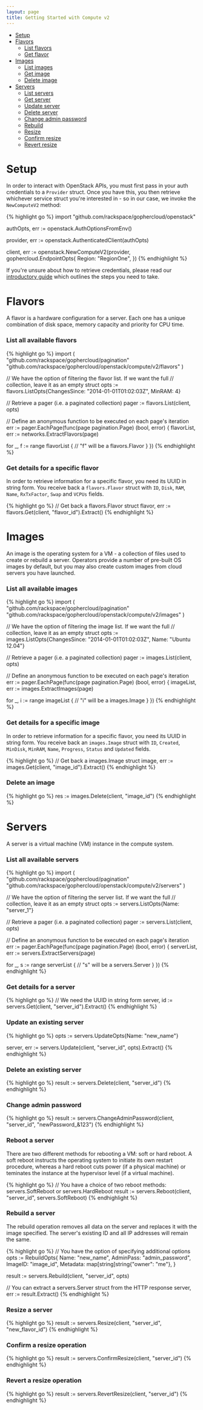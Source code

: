 ```yaml
---
layout: page
title: Getting Started with Compute v2
---
```


* [Setup](#setup)
* [Flavors](#flavors)
  * [List flavors](#list-flavors)
  * [Get flavor](#get-flavor)
* [Images](#images)
  * [List images](#list-images)
  * [Get image](#get-image)
  * [Delete image](#delete-image)
* [Servers](#servers)
  * [List servers](#list-servers)
  * [Get server](#get-server)
  * [Update server](#update-server)
  * [Delete server](#delete-server)
  * [Change admin password](#change-password)
  * [Rebuild](#rebuild)
  * [Resize](#resize)
  * [Confirm resize](#confirm)
  * [Revert resize](#revert)

# <a name="setup"></a>Setup

In order to interact with OpenStack APIs, you must first pass in your auth
credentials to a `Provider` struct. Once you have this, you then retrieve
whichever service struct you're interested in - so in our case, we invoke the
`NewComputeV2` method:

{% highlight go %}
import "github.com/rackspace/gophercloud/openstack"

authOpts, err := openstack.AuthOptionsFromEnv()

provider, err := openstack.AuthenticatedClient(authOpts)

client, err := openstack.NewComputeV2(provider, gophercloud.EndpointOpts{
  Region: "RegionOne",
})
{% endhighlight %}

If you're unsure about how to retrieve credentials, please read our [introductory
guide](/docs) which outlines the steps you need to take.

# <a name="flavors"></a>Flavors

A flavor is a hardware configuration for a server. Each one has a unique
combination of disk space, memory capacity and priority for CPU time.

### <a name="list-flavors"></a>List all available flavors

{% highlight go %}
import (
  "github.com/rackspace/gophercloud/pagination"
  "github.com/rackspace/gophercloud/openstack/compute/v2/flavors"
)

// We have the option of filtering the flavor list. If we want the full
// collection, leave it as an empty struct
opts := flavors.ListOpts{ChangesSince: "2014-01-01T01:02:03Z", MinRAM: 4}

// Retrieve a pager (i.e. a paginated collection)
pager := flavors.List(client, opts)

// Define an anonymous function to be executed on each page's iteration
err := pager.EachPage(func(page pagination.Page) (bool, error) {
  flavorList, err := networks.ExtractFlavors(page)

  for _, f := range flavorList {
    // "f" will be a flavors.Flavor
  }
})
{% endhighlight %}

### <a name="get-flavor"></a>Get details for a specific flavor

In order to retrieve information for a specific flavor, you need its UUID in
string form. You receive back a `flavors.Flavor` struct with `ID`, `Disk`, `RAM`,
`Name`, `RxTxFactor`, `Swap` and `VCPUs` fields.

{% highlight go %}
// Get back a flavors.Flavor struct
flavor, err := flavors.Get(client, "flavor_id").Extract()
{% endhighlight %}

# <a name="images"></a>Images

An image is the operating system for a VM - a collection of files used to
create or rebuild a server. Operators provide a number of pre-built OS images
by default, but you may also create custom images from cloud servers you have
launched.

### <a name="list-images"></a>List all available images

{% highlight go %}
import (
  "github.com/rackspace/gophercloud/pagination"
  "github.com/rackspace/gophercloud/openstack/compute/v2/images"
)

// We have the option of filtering the image list. If we want the full
// collection, leave it as an empty struct
opts := images.ListOpts{ChangesSince: "2014-01-01T01:02:03Z", Name: "Ubuntu 12.04"}

// Retrieve a pager (i.e. a paginated collection)
pager := images.List(client, opts)

// Define an anonymous function to be executed on each page's iteration
err := pager.EachPage(func(page pagination.Page) (bool, error) {
  imageList, err := images.ExtractImages(page)

  for _, i := range imageList {
    // "i" will be a images.Image
  }
})
{% endhighlight %}

### <a name="get-image"></a>Get details for a specific image

In order to retrieve information for a specific flavor, you need its UUID in
string form. You receive back an `images.Image` struct with `ID`, `Created`, `MinDisk`,
`MinRAM`, `Name`, `Progress`, `Status` and `Updated` fields.

{% highlight go %}
// Get back a images.Image struct
image, err := images.Get(client, "image_id").Extract()
{% endhighlight %}

### <a name="delete-image"></a>Delete an image

{% highlight go %}
res := images.Delete(client, "image_id")
{% endhighlight %}

# <a name="servers"></a>Servers

A server is a virtual machine (VM) instance in the compute system.

### <a name="list-servers"></a>List all available servers

{% highlight go %}
import (
  "github.com/rackspace/gophercloud/pagination"
  "github.com/rackspace/gophercloud/openstack/compute/v2/servers"
)

// We have the option of filtering the server list. If we want the full
// collection, leave it as an empty struct
opts := servers.ListOpts{Name: "server_1"}

// Retrieve a pager (i.e. a paginated collection)
pager := servers.List(client, opts)

// Define an anonymous function to be executed on each page's iteration
err := pager.EachPage(func(page pagination.Page) (bool, error) {
  serverList, err := servers.ExtractServers(page)

  for _, s := range serverList {
    // "s" will be a servers.Server
  }
})
{% endhighlight %}

### <a name="get-server"></a>Get details for a server

{% highlight go %}
// We need the UUID in string form
server, id := servers.Get(client, "server_id").Extract()
{% endhighlight %}

### <a name="update-server"></a>Update an existing server

{% highlight go %}
opts := servers.UpdateOpts{Name: "new_name"}

server, err := servers.Update(client, "server_id", opts).Extract()
{% endhighlight %}

### <a name="delete-server"></a>Delete an existing server

{% highlight go %}
result := servers.Delete(client, "server_id")
{% endhighlight %}

### <a name="change-password"></a>Change admin password

{% highlight go %}
result := servers.ChangeAdminPassword(client, "server_id", "newPassword_&123")
{% endhighlight %}

### <a name="reboot"></a>Reboot a server

There are two different methods for rebooting a VM: soft or hard reboot. A
soft reboot instructs the operating system to initiate its own restart procedure,
whereas a hard reboot cuts power (if a physical machine) or teminates the
instance at the hypervisor level (if a virtual machine).

{% highlight go %}
// You have a choice of two reboot methods: servers.SoftReboot or servers.HardReboot
result := servers.Reboot(client, "server_id", servers.SoftReboot)
{% endhighlight %}

### <a name="rebuild"></a>Rebuild a server

The rebuild operation removes all data on the server and replaces it with the
image specified. The server's existing ID and all IP addresses will remain the
same.

{% highlight go %}
// You have the option of specifying additional options
opts := RebuildOpts{
  Name:      "new_name",
  AdminPass: "admin_password",
  ImageID:   "image_id",
  Metadata:  map[string]string{"owner": "me"},
}

result := servers.Rebuild(client, "server_id", opts)

// You can extract a servers.Server struct from the HTTP response
server, err := result.Extract()
{% endhighlight %}

### <a name="resize"></a>Resize a server

{% highlight go %}
result := servers.Resize(client, "server_id", "new_flavor_id")
{% endhighlight %}

### <a name="confirm"></a>Confirm a resize operation

{% highlight go %}
result := servers.ConfirmResize(client, "server_id")
{% endhighlight %}

### <a name="revert"></a>Revert a resize operation

{% highlight go %}
result := servers.RevertResize(client, "server_id")
{% endhighlight %}
